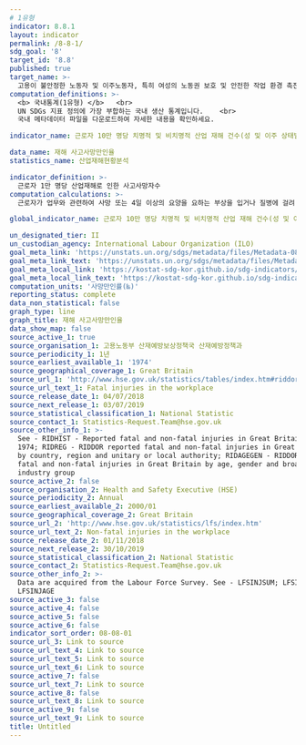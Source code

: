 ```yaml
---
# 1유형
indicator: 8.8.1
layout: indicator
permalink: /8-8-1/
sdg_goal: '8'
target_id: '8.8'
published: true
target_name: >-
  고용이 불안정한 노동자 및 이주노동자, 특히 여성의 노동권 보호 및 안전한 작업 환경 촉진
computation_definitions: >-
  <b> 국내통계(1유형) </b>   <br>
  UN SDGs 지표 정의에 가장 부합하는 국내 생산 통계입니다.    <br>
  국내 메타데이터 파일을 다운로드하여 자세한 내용을 확인하세요.

indicator_name: 근로자 10만 명당 치명적 및 비치명적 산업 재해 건수(성 및 이주 상태별) 

data_name: 재해 사고사망만인율
statistics_name: 산업재해현황분석

indicator_definition: >-
  근로자 1만 명당 산업재해로 인한 사고사망자수
computation_calculations: >-
  근로자가 업무와 관련하여 사망 또는 4일 이상의 요양을 요하는 부상을 입거나 질병에 걸려 근로복지공단의 산재요양이 승인된 재해내역을 기초로 집계  

global_indicator_name: 근로자 10만 명당 치명적 및 비치명적 산업 재해 건수(성 및 이주 상태별) 

un_designated_tier: II
un_custodian_agency: International Labour Organization (ILO)
goal_meta_link: 'https://unstats.un.org/sdgs/metadata/files/Metadata-08-08-01.pdf'
goal_meta_link_text: 'https://unstats.un.org/sdgs/metadata/files/Metadata-08-08-01.pdf'
goal_meta_local_link: 'https://kostat-sdg-kor.github.io/sdg-indicators/public/data/Metadata-08-08-01_KOR.pdf'
goal_meta_local_link_text: 'https://kostat-sdg-kor.github.io/sdg-indicators/public/data/Metadata-08-08-01_KOR.pdf'
computation_units: '사망만인률(‱)'
reporting_status: complete
data_non_statistical: false
graph_type: line
graph_title: 재해 사고사망만인율
data_show_map: false
source_active_1: true
source_organisation_1: 고용노동부 산재예방보상정책국 산재예방정책과
source_periodicity_1: 1년
source_earliest_available_1: '1974'
source_geographical_coverage_1: Great Britain
source_url_1: 'http://www.hse.gov.uk/statistics/tables/index.htm#riddor'
source_url_text_1: Fatal injuries in the workplace
source_release_date_1: 04/07/2018
source_next_release_1: 03/07/2019
source_statistical_classification_1: National Statistic
source_contact_1: Statistics-Request.Team@hse.gov.uk
source_other_info_1: >-
  See - RIDHIST - Reported fatal and non-fatal injuries in Great Britain from
  1974; RIDREG - RIDDOR reported fatal and non-fatal injuries in Great Britain
  by country, region and unitary or local authority; RIDAGEGEN - RIDDOR reported
  fatal and non-fatal injuries in Great Britain by age, gender and broad
  industry group
source_active_2: false
source_organisation_2: Health and Safety Executive (HSE)
source_periodicity_2: Annual
source_earliest_available_2: 2000/01
source_geographical_coverage_2: Great Britain
source_url_2: 'http://www.hse.gov.uk/statistics/lfs/index.htm'
source_url_text_2: Non-fatal injuries in the workplace
source_release_date_2: 01/11/2018
source_next_release_2: 30/10/2019
source_statistical_classification_2: National Statistic
source_contact_2: Statistics-Request.Team@hse.gov.uk
source_other_info_2: >-
  Data are acquired from the Labour Force Survey. See - LFSINJSUM; LFSINJREG;
  LFSINJAGE
source_active_3: false
source_active_4: false
source_active_5: false
source_active_6: false
indicator_sort_order: 08-08-01
source_url_3: Link to source
source_url_text_4: Link to source
source_url_text_5: Link to source
source_url_text_6: Link to source
source_active_7: false
source_url_text_7: Link to source
source_active_8: false
source_url_text_8: Link to source
source_active_9: false
source_url_text_9: Link to source
title: Untitled
---
```

